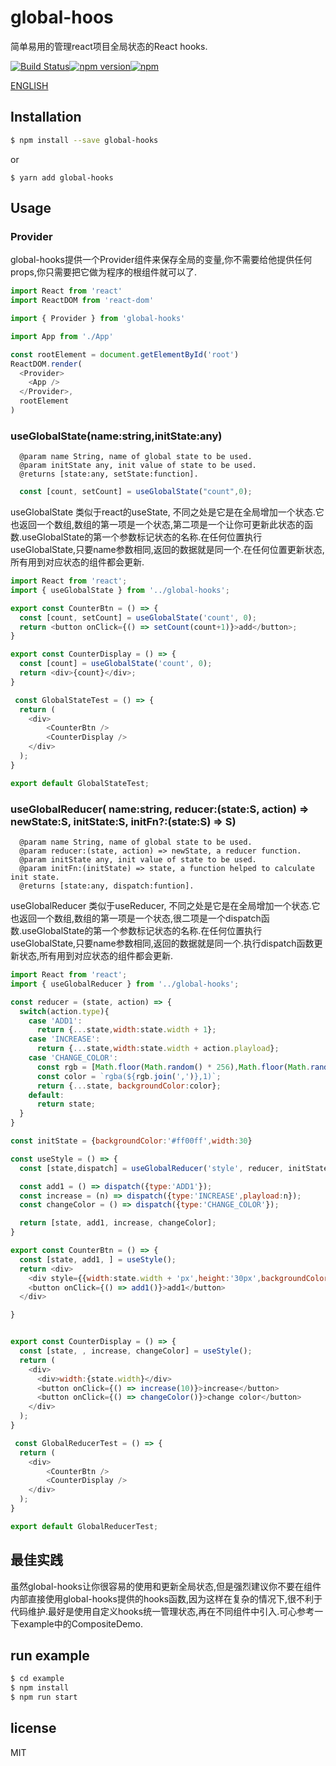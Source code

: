 # global-hoos

简单易用的管理react项目全局状态的React hooks.

[![Build Status](https://travis-ci.org/ymrdf/redux-simplifier.svg?branch=master)](https://travis-ci.org/ymrdf/redux-simplifier)[![npm version](https://img.shields.io/npm/v/redux-simplifier.svg?style=flat-square)](https://www.npmjs.com/package/redux)[![npm](https://img.shields.io/npm/dm/redux-simplifier.svg)](https://www.npmjs.com/package/redux-simplifier)

[ENGLISH](./readme.md)

## Installation

```bash
$ npm install --save global-hooks
```

or

```
$ yarn add global-hooks
```

## Usage
### Provider
global-hooks提供一个Provider组件来保存全局的变量,你不需要给他提供任何props,你只需要把它做为程序的根组件就可以了.
```js
import React from 'react'
import ReactDOM from 'react-dom'

import { Provider } from 'global-hooks'

import App from './App'

const rootElement = document.getElementById('root')
ReactDOM.render(
  <Provider>
    <App />
  </Provider>,
  rootElement
)
```

### useGlobalState(name:string,initState:any)
```
  @param name String, name of global state to be used.
  @param initState any, init value of state to be used.
  @returns [state:any, setState:function].
```
```js
  const [count, setCount] = useGlobalState("count",0);
```

useGlobalState 类似于react的useState, 不同之处是它是在全局增加一个状态.它也返回一个数组,数组的第一项是一个状态,第二项是一个让你可更新此状态的函数.useGlobalState的第一个参数标记状态的名称.在任何位置执行useGlobalState,只要name参数相同,返回的数据就是同一个.在任何位置更新状态,所有用到对应状态的组件都会更新.

```js
import React from 'react';
import { useGlobalState } from '../global-hooks';

export const CounterBtn = () => {
  const [count, setCount] = useGlobalState('count', 0);
  return <button onClick={() => setCount(count+1)}>add</button>;
}

export const CounterDisplay = () => {
  const [count] = useGlobalState('count', 0);
  return <div>{count}</div>;
}

 const GlobalStateTest = () => {
  return (
    <div>
        <CounterBtn />
        <CounterDisplay />
    </div>
  );
}

export default GlobalStateTest;

```

### useGlobalReducer( name:string, reducer:(state:S, action) => newState:S, initState:S, initFn?:(state:S) => S)
```
  @param name String, name of global state to be used.
  @param reducer:(state, action) => newState, a reducer function.
  @param initState any, init value of state to be used.
  @param initFn:(initState) => state, a function helped to calculate init state.
  @returns [state:any, dispatch:funtion].
```
useGlobalReducer 类似于useReducer, 不同之处是它是在全局增加一个状态.它也返回一个数组,数组的第一项是一个状态,很二项是一个dispatch函数.useGlobalState的第一个参数标记状态的名称.在任何位置执行useGlobalState,只要name参数相同,返回的数据就是同一个.执行dispatch函数更新状态,所有用到对应状态的组件都会更新.

```js
import React from 'react';
import { useGlobalReducer } from '../global-hooks';

const reducer = (state, action) => {
  switch(action.type){
    case 'ADD1':
      return {...state,width:state.width + 1};
    case 'INCREASE':
      return {...state,width:state.width + action.playload};
    case 'CHANGE_COLOR':
      const rgb = [Math.floor(Math.random() * 256),Math.floor(Math.random() * 256),Math.floor(Math.random() * 256)];
      const color = `rgba(${rgb.join(',')},1)`;
      return {...state, backgroundColor:color};
    default:
      return state;
  }
}

const initState = {backgroundColor:'#ff00ff',width:30}

const useStyle = () => {
  const [state,dispatch] = useGlobalReducer('style', reducer, initState);

  const add1 = () => dispatch({type:'ADD1'});
  const increase = (n) => dispatch({type:'INCREASE',playload:n});
  const changeColor = () => dispatch({type:'CHANGE_COLOR'});

  return [state, add1, increase, changeColor];
}

export const CounterBtn = () => {
  const [state, add1, ] = useStyle();
  return <div>
    <div style={{width:state.width + 'px',height:'30px',backgroundColor:state.backgroundColor,margin:'6px auto'}}></div>
    <button onClick={() => add1()}>add1</button>
  </div>

}


export const CounterDisplay = () => {
  const [state, , increase, changeColor] = useStyle();
  return (
    <div>
      <div>width:{state.width}</div>
      <button onClick={() => increase(10)}>increase</button>
      <button onClick={() => changeColor()}>change color</button>
    </div>
  );
}

 const GlobalReducerTest = () => {
  return (
    <div>
        <CounterBtn />
        <CounterDisplay />
    </div>
  );
}

export default GlobalReducerTest;
```
## 最佳实践
虽然global-hooks让你很容易的使用和更新全局状态,但是强烈建议你不要在组件内部直接使用global-hooks提供的hooks函数,因为这样在复杂的情况下,很不利于代码维护.最好是使用自定义hooks统一管理状态,再在不同组件中引入.可心参考一下example中的CompositeDemo.

## run example

```bash
$ cd example
$ npm install
$ npm run start
```

## license

MIT
